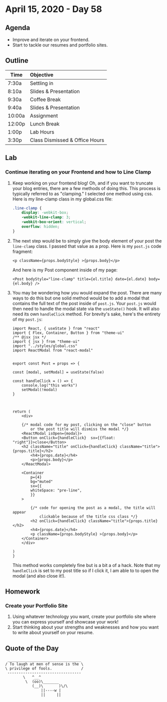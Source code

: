 # April 15, 2020 - Day 58

## Agenda

- Improve and iterate on your frontend. 
- Start to tackle our resumes and portfolio sites. 

## Outline

| Time   | Objective                        |
| -------|:---------------------------------|
| 7:30a  | Settling in                      |
| 8:10a  | Slides & Presentation            |
| 9:30a  | Coffee Break                     |
| 9:40a  | Slides & Presentation            |
| 10:00a | Assignment                       |
| 12:00p | Lunch Break                      |
| 1:00p  | Lab Hours                        |
| 3:30p  | Class Dismissed & Office Hours   |

## Lab

### Continue iterating on your Frontend and how to Line Clamp

1. Keep working on your frontend blog! Oh, and if you want to truncate your blog entries, there are a few methods of doing this. This process is typically referred to as "clamping." I selected one method using css. Here is my line-clamp class in my global.css file:

    ```CSS
    .line-clamp {
        display: -webkit-box;
        -webkit-line-clamp: 3;
        -webkit-box-orient: vertical;  
        overflow: hidden;
    }
    ```

2. The next step would be to simply give the body element of your post the `line-clamp` class. I passed that value as a prop. Here is my `post.js` code fragment:

    ```JSX
    <p className={props.bodyStyle} >{props.body}</p>
    ```

    And here is my Post component inside of my page:

    ```JSX
    <Post bodyStyle="line-clamp" title={el.title} date={el.date} body={el.body} />
    ```

3. You may be wondering how you would expand the post. There are many ways to do this but one solid method would be to add a modal that contains the full text of the post inside of `post.js`. Your `post.js` would then need to handle the modal state via the `useState()` hook. It will also need its own `handleClick` method. For brevity's sake, here's the entirety of my `post.js`:

    ```JSX
    import React, { useState } from "react"
    import { Flex, Container, Button } from "theme-ui"
    /** @jsx jsx */
    import { jsx } from "theme-ui"
    import "../styles/global.css"
    import ReactModal from "react-modal"


    export const Post = props => {

    const [modal, setModal] = useState(false)

    const handleClick = () => {
        console.log("this works")
        setModal(!modal)
    }



    return (
        <div>

        {/* modal code for my post, clicking on the "close" button
            or the post title will dismiss the modal */}
        <ReactModal isOpen={modal}>
        <Button onClick={handleClick}  sx={{float: "right"}}>close</Button>
        <h2 className="title" onClick={handleClick} className="title">{props.title}</h2>
            <h4>{props.date}</h4>
            <p>{props.body}</p>
        </ReactModal>

        <Container
            p={4}
            bg="muted"
            sx={{
            whiteSpace: "pre-line",
            }}
        >

            {/* code for opening the post as a modal, the title will appear
                clickable because of the title css class */}
            <h2 onClick={handleClick} className="title">{props.title}</h2>
            <h4>{props.date}</h4>
            <p className={props.bodyStyle} >{props.body}</p>
        </Container>
        </div>

    )
    }

    ```

    This method works completely fine but is a bit a of a hack. Note that my `handleClick` is set to my post title so if I click it, I am able to to open the modal (and also close it!). 

## Homework

### Create your Portfolio Site 


1. Using whatever technology you want, create your portfolio site where you can express yourself and showcase your work! 
2. Start thinking about your strengths and weaknesses and how you want to write about yourself on your resume.  

## Quote of the Day 
```
 _________________________________
/ To laugh at men of sense is the \
\ privilege of fools.             /
 ---------------------------------
        \   ^__^
         \  (oo)\_______
            (__)\       )\/\
                ||----w |
                ||     ||

```